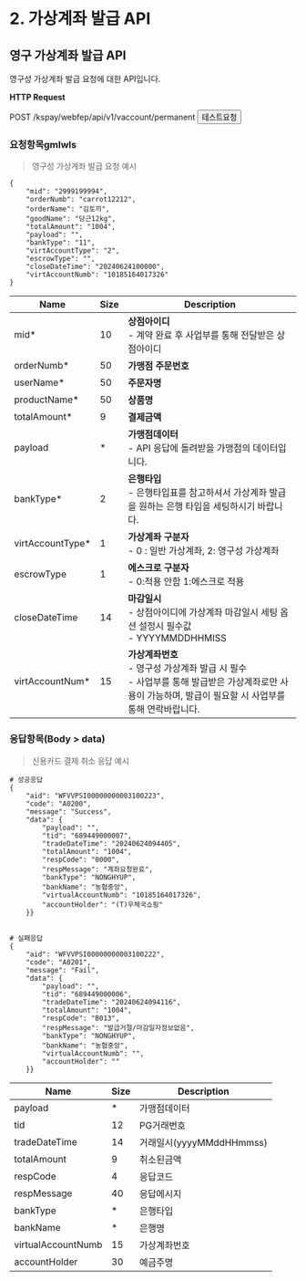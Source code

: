 # 2. 가상계좌 발급 API

## 영구 가상계좌 발급 API

영구성 가상계좌 발급 요청에 대한 API입니다.

**HTTP Request**

POST /kspay/webfep/api/v1/vaccount/permanent <code><button type="button" onclick="javascript:window.open('https://pgdev.ksnet.co.kr/kspay/webfep//api/test/x.jsp?api=vaccount_permanent');">테스트요청</button></code>

### 요청항목gmlwls

> 영구성 가상계좌 발급 요청 예시

```예시
{
    "mid": "2999199994",
    "orderNumb": "carrot12212",
    "orderName": "김토끼",
    "goodName": "당근12kg",
    "totalAmount": "1004",
    "payload": "",
    "bankType": "11",
    "virtAccountType": "2",
    "escrowType": "",
    "closeDateTime": "20240624100000",
    "virtAccountNumb": "10185164017326"
}
```

Name | Size | Description
--------- |---- | ------------------
mid*  | 10 |**상점아이디**<br>- 계약 완료 후 사업부를 통해 전달받은 상점아이디
orderNumb*  | 50 |**가맹점 주문번호**
userName*  | 50 |**주문자명**
productName*  | 50 |**상품명**
totalAmount*  | 9 |**결제금액**
payload  | * | **가맹점데이터**<br>- API 응답에 돌려받을 가맹점의 데이터입니다.
bankType*  | 2  | **은행타입**<br>- 은행타입표를 참고하셔서 가상계좌 발급을 원하는 은행 타입을 세팅하시기 바랍니다.
virtAccountType*  | 1 | **가상계좌 구분자**<br>- 0 : 일반 가상계좌, 2: 영구성 가상계좌
escrowType  | 1 | **에스크로 구분자**<br>- 0:적용 안함 1:에스크로 적용 
closeDateTime  | 14  | **마감일시**<br>- 상점아이디에 가상계좌 마감일시 세팅 옵션 설정시 필수값<br>- YYYYMMDDHHMISS
virtAccountNum*  | 15 | **가상계좌번호**<br>- 영구성 가상계좌 발급 시 필수<br>- 사업부를 통해 발급받은 가상계좌로만 사용이 가능하며, 발급이 필요할 시 사업부를 통해 연락바랍니다. 

### 응답항목(Body > data)
> 신용카드 결제 취소 응답 예시

```예시
# 성공응답
{
    "aid": "WFVVPSI00000000003100223",
    "code": "A0200",
    "message": "Success",
    "data": {
        "payload": "",
        "tid": "689449000007",
        "tradeDateTime": "20240624094405",
        "totalAmount": "1004",
        "respCode": "0000",
        "respMessage": "계좌요청완료",
        "bankType": "NONGHYUP",
        "bankName": "농협중앙",
        "virtualAccountNumb": "10185164017326",
        "accountHolder": "(T)우체국쇼핑"
    }}


# 실패응답
{
    "aid": "WFVVPSI00000000003100222",
    "code": "A0201",
    "message": "Fail",
    "data": {
        "payload": "",
        "tid": "689449000006",
        "tradeDateTime": "20240624094116",
        "totalAmount": "1004",
        "respCode": "B013",
        "respMessage": "발급거절/마감일자정보없음",
        "bankType": "NONGHYUP",
        "bankName": "농협중앙",
        "virtualAccountNumb": "",
        "accountHolder": ""
    }}

```

Name | Size | Description
--------- | ---- | -----------------------
payload  | *  | 가맹점데이터
tid  | 12  | PG거래번호
tradeDateTime | 14 | 거래일시(yyyyMMddHHmmss)
totalAmount  | 9  | 취소된금액
respCode  | 4  | 응답코드
respMessage  | 40  | 응답메시지
bankType  | *  | 은행타입
bankName  | *  | 은행명
virtualAccountNumb  | 15  | 가상계좌번호
accountHolder  | 30  | 예금주명
